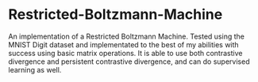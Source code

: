 # Restricted-Boltzmann-Machine
An implementation of a Restricted Boltzmann Machine. Tested using the MNIST Digit dataset and implementated to the best of my abilities with success using basic matrix operations. It is able to use both contrastive divergence and persistent contrastive divergence, and can do supervised learning as well. 
